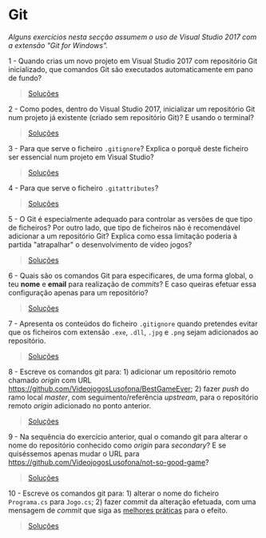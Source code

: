 # Git

*Alguns exercícios nesta secção assumem o uso de Visual Studio 2017 com a
extensão "Git for Windows".*

1 - Quando crias um novo projeto em Visual Studio 2017 com repositório Git
inicializado, que comandos Git são executados automaticamente em pano de fundo?

> [Soluções](../solucoes/01_git/01.md)

2 - Como podes, dentro do Visual Studio 2017, inicializar um repositório Git
num projeto já existente (criado sem repositório Git)? E usando o terminal?

> [Soluções](../solucoes/01_git/02.md)

3 - Para que serve o ficheiro `.gitignore`? Explica o porquê deste ficheiro
ser essencial num projeto em Visual Studio?

> [Soluções](../solucoes/01_git/03.md)

4 - Para que serve o ficheiro `.gitattributes`?

> [Soluções](../solucoes/01_git/04.md)

5 - O Git é especialmente adequado para controlar as versões de que tipo de
ficheiros? Por outro lado, que tipo de ficheiros não é recomendável adicionar a
um repositório Git? Explica como essa limitação poderia à partida "atrapalhar"
o desenvolvimento de vídeo jogos?

> [Soluções](../solucoes/01_git/05.md)

6 - Quais são os comandos Git para especificares, de uma forma global, o teu
**nome** e **email** para realização de *commits*? E caso queiras efetuar essa
configuração apenas para um repositório?

> [Soluções](../solucoes/01_git/06.md)

7 - Apresenta os conteúdos do ficheiro `.gitignore` quando pretendes evitar que
os ficheiros com extensão `.exe`, `.dll`, `.jpg` e `.png` sejam adicionados ao
repositório.

> [Soluções](../solucoes/01_git/07.md)

8 - Escreve os comandos git para: 1) adicionar um repositório remoto chamado
_origin_ com URL https://github.com/VideojogosLusofona/BestGameEver; 2) fazer
_push_ do ramo local _master_, com seguimento/referência _upstream_, para
o repositório remoto _origin_ adicionado no ponto anterior.

> [Soluções](../solucoes/01_git/08.md)

9 - Na sequência do exercício anterior, qual o comando git para alterar o nome
do repositório conhecido como _origin_ para _secondary_? E se quiséssemos
apenas mudar o URL para https://github.com/VideojogosLusofona/not-so-good-game?

> [Soluções](../solucoes/01_git/09.md)

10 - Escreve os comandos git para: 1) alterar o nome do ficheiro `Programa.cs`
para `Jogo.cs`; 2) fazer _commit_ da alteração efetuada, com uma mensagem de
_commit_ que siga as [melhores práticas](https://gist.github.com/robertpainsi/b632364184e70900af4ab688decf6f53)
para o efeito.

> [Soluções](../solucoes/01_git/10.md)

